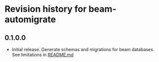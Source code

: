 # Revision history for beam-automigrate

## 0.1.0.0

* Initial release. Generate schemas and migrations for beam databases. See limitations in [README.md](README.md)
